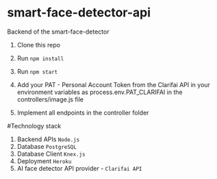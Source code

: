 # smart-face-detector-api
Backend of the smart-face-detector

1. Clone this repo
2. Run `npm install`
3. Run `npm start`
4. Add your PAT - Personal Account Token from the Clarifai API in your environment variables as process.env.PAT_CLARIFAI in the controllers/image.js file

5. Implement all endpoints in the controller folder

#Technology stack 
1.	Backend APIs `Node.js` 
2.	Database  `PostgreSQL`
3.	Database Client  `Knex.js` 
4.	Deployment  `Heroku`
5.	AI face detector API provider - `Clarifai API`
